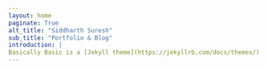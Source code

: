 ```yaml
---
layout: home
paginate: True
alt_title: "Siddharth Suresh"
sub_title: "Portfolio & Blog"
introduction: |
Basically Basic is a [Jekyll theme](https://jekyllrb.com/docs/themes/) meant as a substitute for the default --- [Minima](https://github.com/jekyll/minima). Conventions and features found there are fully supported by **Basically Basic**, with a few enhancements thrown in for good measure:
---
```

